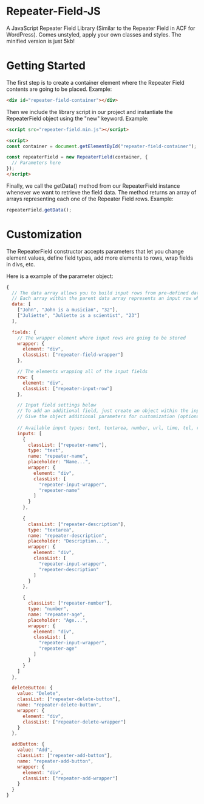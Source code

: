 # Repeater-Field-JS
A JavaScript Repeater Field Library (Similar to the Repeater Field in ACF for WordPress).
Comes unstyled, apply your own classes and styles. The minified version is just 5kb!

# Getting Started
The first step is to create a container element where the Repeater Field contents are going to be placed. Example:

```html
<div id="repeater-field-container"></div>
```

Then we include the library script in our project and instantiate the RepeaterField object using the "new" keyword. Example:

```html
<script src="repeater-field.min.js"></script>

<script>
const container = document.getElementById("repeater-field-container");

const repeaterField = new RepeaterField(container, {
  // Parameters here
});
</script>
```

Finally, we call the getData() method from our RepeaterField instance whenever we want to retrieve the field data. The method returns an array of arrays representing each one of the Repeater Field rows. Example:

```javascript
repeaterField.getData();
```

# Customization
The RepeaterField constructor accepts parameters that let you change element values, define field types, add more elements to rows, wrap fields in divs, etc.

Here is a example of the parameter object:

```javascript
{
  // The data array allows you to build input rows from pre-defined data (useful when the data is being retrieved from the database)
  // Each array within the parent data array represents an input row where input values are represented by strings
  data: [
    ["John", "John is a musician", "32"],
    ["Juliette", "Juliette is a scientist", "23"]
  ],

  fields: {
    // The wrapper element where input rows are going to be stored
    wrapper: {
      element: "div",
      classList: ["repeater-field-wrapper"]
    },

    // The elements wrapping all of the input fields
    row: {
      element: "div",
      classList: ["repeater-input-row"]
    },

    // Input field settings below
    // To add an additional field, just create an object within the inputs array
    // Give the object additional parameters for customization (optional)
    
    // Available input types: text, textarea, number, url, time, tel, range, password, month, email, datetime-local, date, color
    inputs: [
      {
        classList: ["repeater-name"],
        type: "text",
        name: "repeater-name",
        placeholder: "Name...",
        wrapper: {
          element: "div",
          classList: [
            "repeater-input-wrapper",
            "repeater-name"
          ]
        }
      },
  
      {
        classList: ["repeater-description"],
        type: "textarea",
        name: "repeater-description",
        placeholder: "Description...",
        wrapper: {
          element: "div",
          classList: [
            "repeater-input-wrapper",
            "repeater-description"
          ]
        }
      },

      {
        classList: ["repeater-number"],
        type: "number",
        name: "repeater-age",
        placeholder: "Age...",
        wrapper: {
          element: "div",
          classList: [
            "repeater-input-wrapper",
            "repeater-age"
          ]
        }
      }
    ]
  },

  deleteButton: {
    value: "Delete",
    classList: ["repeater-delete-button"],
    name: "repeater-delete-button",
    wrapper: {
      element: "div",
      classList: ["repeater-delete-wrapper"]
    }
  },

  addButton: {
    value: "Add",
    classList: ["repeater-add-button"],
    name: "repeater-add-button",
    wrapper: {
      element: "div",
      classList: ["repeater-add-wrapper"]
    }
  }
}
```
